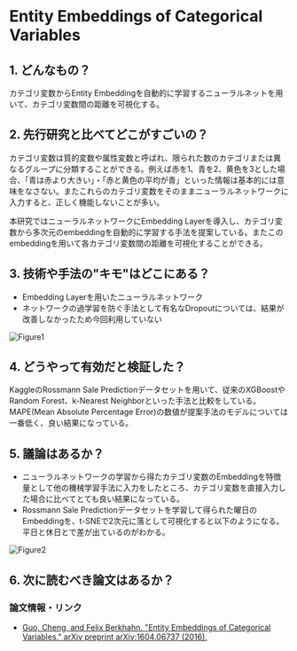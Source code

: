 # Entity Embeddings of Categorical Variables

## 1. どんなもの？

カテゴリ変数からEntity Embeddingを自動的に学習するニューラルネットを用いて、カテゴリ変数間の距離を可視化する。

## 2. 先行研究と比べてどこがすごいの？

カテゴリ変数は質的変数や属性変数と呼ばれ、限られた数のカテゴリまたは異なるグループに分類することができる。例えば赤を1、青を2、黄色を3とした場合、「青は赤より大きい」・「赤と黄色の平均が青」といった情報は基本的には意味をなさない。またこれらのカテゴリ変数をそのままニューラルネットワークに入力すると、正しく機能しないことが多い。

本研究ではニューラルネットワークにEmbedding Layerを導入し、カテゴリ変数から多次元のembeddingを自動的に学習する手法を提案している。またこのembeddingを用いて各カテゴリ変数間の距離を可視化することができる。

## 3. 技術や手法の"キモ"はどこにある？

* Embedding Layerを用いたニューラルネットワーク
* ネットワークの過学習を防ぐ手法として有名なDropoutについては、結果が改善しなかったため今回利用していない

![Figure1](https://raw.githubusercontent.com/shunk031/paper-survey/master/images/Entity_Embeddings_of_Categorical_Embeddings/figure1.png)

## 4. どうやって有効だと検証した？

KaggleのRossmann Sale Predictionデータセットを用いて、従来のXGBoostやRandom Forest、k-Nearest Neighborといった手法と比較をしている。MAPE(Mean Absolute Percentage Error)の数値が提案手法のモデルについては一番低く、良い結果になっている。

## 5. 議論はあるか？

* ニューラルネットワークの学習から得たカテゴリ変数のEmbeddingを特徴量として他の機械学習手法に入力をしたところ、カテゴリ変数を直接入力した場合に比べてとても良い結果になっている。
* Rossmann Sale Predictionデータセットを学習して得られた曜日のEmbeddingを、t-SNEで2次元に落として可視化すると以下のようになる。平日と休日とで差が出ているのがわかる。

![Figure2](https://raw.githubusercontent.com/shunk031/paper-survey/master/images/Entity_Embeddings_of_Categorical_Embeddings/figure2.png)

## 6. 次に読むべき論文はあるか？

### 論文情報・リンク

* [Guo, Cheng, and Felix Berkhahn. "Entity Embeddings of Categorical Variables." arXiv preprint arXiv:1604.06737 (2016).](https://arxiv.org/abs/1604.06737)
